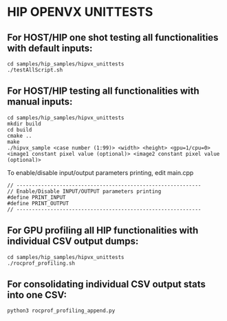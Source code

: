 # HIP OPENVX UNITTESTS
## For HOST/HIP one shot testing all functionalities with default inputs:

```
cd samples/hip_samples/hipvx_unittests
./testAllScript.sh
```

## For HOST/HIP testing all functionalities with manual inputs:

```
cd samples/hip_samples/hipvx_unittests
mkdir build
cd build
cmake ..
make
./hipvx_sample <case number (1:99)> <width> <height> <gpu=1/cpu=0> <image1 constant pixel value (optional)> <image2 constant pixel value (optional)>
```

To enable/disable input/output parameters printing, edit main.cpp
```
// ------------------------------------------------------------
// Enable/Disable INPUT/OUTPUT parameters printing
#define PRINT_INPUT
#define PRINT_OUTPUT
// ------------------------------------------------------------
```

## For GPU profiling all HIP functionalities with individual CSV output dumps:
```
cd samples/hip_samples/hipvx_unittests
./rocprof_profiling.sh
```

## For consolidating individual CSV output stats into one CSV:
```
python3 rocprof_profiling_append.py
```
